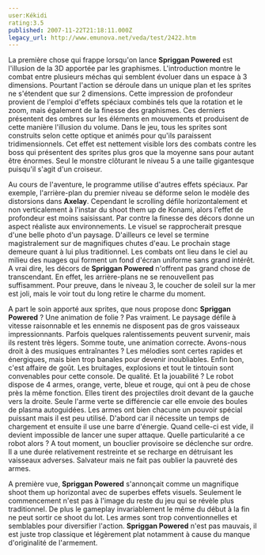 ```yaml
---
user:Kékidi
rating:3.5
published: 2007-11-22T21:18:11.000Z
legacy_url: http://www.emunova.net/veda/test/2422.htm
---
```

La première chose qui frappe lorsqu'on lance **Spriggan Powered** est l'illusion de la 3D apportée par les graphismes. L'introduction montre le combat entre plusieurs méchas qui semblent évoluer dans un espace à 3 dimensions. Pourtant l'action se déroule dans un unique plan et les sprites ne s'étendent que sur 2 dimensions. Cette impression de profondeur provient de l'emploi d'effets spéciaux combinés tels que la rotation et le zoom, mais également de la finesse des graphismes. Ces derniers présentent des ombres sur les éléments en mouvements et produisent de cette manière l'illusion du volume. Dans le jeu, tous les sprites sont construits selon cette optique et animés pour qu'ils paraissent tridimensionnels. Cet effet est nettement visible lors des combats contre les boss qui présentent des sprites plus gros que la moyenne sans pour autant être énormes. Seul le monstre clôturant le niveau 5 a une taille gigantesque puisqu'il s'agit d'un croiseur.  

  

Au cours de l'aventure, le programme utilise d'autres effets spéciaux. Par exemple, l'arrière-plan du premier niveau se déforme selon le modèle des distorsions dans **Axelay**. Cependant le scrolling défile horizontalement et non verticalement à l'instar du shoot them up de Konami, alors l'effet de profondeur est moins saisissant. Par contre la finesse des décors donne un aspect réaliste aux environnements. Le visuel se rapprocherait presque d'une belle photo d'un paysage. D'ailleurs ce level se termine magistralement sur de magnifiques chutes d'eau. Le prochain stage demeure quant à lui plus traditionnel. Les combats ont lieu dans le ciel au milieu des nuages qui forment un fond d'écran uniforme sans grand intérêt. A vrai dire, les décors de **Spriggan Powered** n'offrent pas grand chose de transcendant. En effet, les arrière-plans ne se renouvellent pas suffisamment. Pour preuve, dans le niveau 3, le coucher de soleil sur la mer est joli, mais le voir tout du long retire le charme du moment.  

  

A part le soin apporté aux sprites, que nous propose donc **Spriggan Powered** ? Une animation de folie ? Pas vraiment. Le paysage défile à vitesse raisonnable et les ennemis ne disposent pas de gros vaisseaux impressionnants. Parfois quelques ralentissements peuvent survenir, mais ils restent très légers. Somme toute, une animation correcte. Avons-nous droit à des musiques entraînantes ? Les mélodies sont certes rapides et énergiques, mais bien trop banales pour devenir inoubliables. Enfin bon, c'est affaire de goût. Les bruitages, explosions et tout le tintouin sont convenables pour cette console. De qualité. Et la jouabilité ? Le robot dispose de 4 armes, orange, verte, bleue et rouge, qui ont à peu de chose près la même fonction. Elles tirent des projectiles droit devant de la gauche vers la droite. Seule l'arme verte se différencie car elle envoie des boules de plasma autoguidées. Les armes ont bien chacune un pouvoir spécial puissant mais il est peu utilisé. D'abord car il nécessite un temps de chargement et ensuite il use une barre d'énergie. Quand celle-ci est vide, il devient impossible de lancer une super attaque. Quelle particularité a ce robot alors ? A tout moment, un bouclier provisoire se déclenche sur ordre. Il a une durée relativement restreinte et se recharge en détruisant les vaisseaux adverses. Salvateur mais ne fait pas oublier la pauvreté des armes.  

  

A première vue, **Spriggan Powered** s'annonçait comme un magnifique shoot them up horizontal avec de superbes effets visuels. Seulement le commencement n'est pas à l'image du reste du jeu qui se révèle plus traditionnel. De plus le gameplay invariablement le même du début à la fin ne peut sortir ce shoot du lot. Les armes sont trop conventionnelles et semblables pour diversifier l'action. **Spriggan Powered** n'est pas mauvais, il est juste trop classique et légèrement plat notamment à cause du manque d'originalité de l'armement.